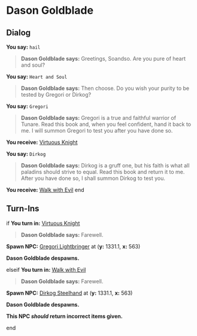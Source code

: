 # Dason Goldblade
## Dialog

**You say:** `hail`



>**Dason Goldblade says:** Greetings, Soandso.  Are you pure of heart and soul?

**You say:** `Heart and Soul`



>**Dason Goldblade says:** Then choose. Do you wish your purity to be tested by Gregori or Dirkog?

**You say:** `Gregori`



>**Dason Goldblade says:** Gregori is a true and faithful warrior of Tunare.  Read this book and, when you feel confident, hand it back to me.  I will summon Gregori to test you after you have done so.


**You receive:**  [Virtuous Knight](/item/18526)

**You say:** `Dirkog`



>**Dason Goldblade says:** Dirkog is a gruff one, but his faith is what all paladins should strive to equal.  Read this book and return it to me.  After you have done so, I shall summon Dirkog to test you.


**You receive:**  [Walk with Evil](/item/18527)
end

## Turn-Ins



if **You turn in:** [Virtuous Knight](/item/18526)


>**Dason Goldblade says:** Farewell.


**Spawn NPC:**  [Gregori Lightbringer](/npc/71089) at (**y:** 1331.1, **x:** 563)


**Dason Goldblade despawns.**

elseif **You turn in:** [Walk with Evil](/item/18527)


>**Dason Goldblade says:** Farewell.


**Spawn NPC:**  [Dirkog Steelhand](/npc/71077) at (**y:** 1331.1, **x:** 563)


**Dason Goldblade despawns.**

**This NPC *should* return incorrect items given.**

end
